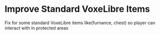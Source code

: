# Improve Standard VoxeLibre Items
Fix for some standard VoxeLibre items like(furnance, chest) so player can interact with in protected areas